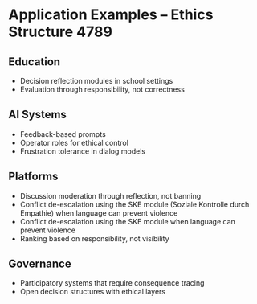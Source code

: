 # Application Examples – Ethics Structure 4789

## Education
- Decision reflection modules in school settings  
- Evaluation through responsibility, not correctness

## AI Systems
- Feedback-based prompts  
- Operator roles for ethical control  
- Frustration tolerance in dialog models

## Platforms
- Discussion moderation through reflection, not banning
- Conflict de-escalation using the SKE module (Soziale Kontrolle durch Empathie) when language can prevent violence
- Conflict de-escalation using the SKE module when language can prevent violence
- Ranking based on responsibility, not visibility

## Governance
- Participatory systems that require consequence tracing  
- Open decision structures with ethical layers

